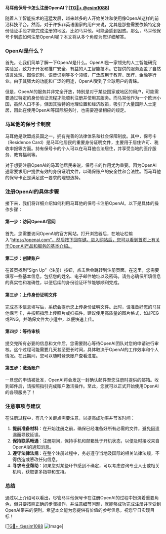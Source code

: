 **马耳他保号卡怎么注册OpenAI？[[TG💪+ @esim1088](https://t.me/s/esim1088)]**

随着人工智能技术的迅猛发展，越来越多的人开始关注和使用像OpenAI这样的前沿科技平台。然而，对于许多非英语国家的用户来说，尤其是那些需要依赖特定身份验证手段才能完成注册的地区，比如马耳他，可能会感到困惑。那么，马耳他保号卡到底如何注册OpenAI呢？本文将从多个角度为您详细解答。

### OpenAI是什么？

首先，让我们简单了解一下OpenAI是什么。OpenAI是一家领先的人工智能研究实验室，致力于开发和推广安全、有益的人工智能技术。它提供的服务涵盖了自然语言处理、图像识别、语音识别等多个领域，广泛应用于教育、医疗、金融等行业。由于其强大的功能和广泛的用途，OpenAI受到了全球用户的青睐。

但是，OpenAI的服务并非完全开放，特别是对于某些国家或地区的用户，可能需要通过特定的身份验证流程才能顺利注册并使用其服务。而马耳他作为一个欧洲小国，虽然人口不多，但因其独特的地理位置和经济政策，吸引了大量国际人士定居，因此在使用OpenAI等国际服务时，也需要遵循相应的规定。

### 马耳他的保号卡制度

马耳他是欧盟成员国之一，拥有完善的法律体系和社会保障制度。其中，保号卡（Residence Card）是马耳他居民的重要身份证明文件，主要用于居住许可、税收申报等方面。持有保号卡的个人可以在马耳他合法居住，并享受当地的医疗服务、教育福利等。

对于想要注册OpenAI的马耳他居民来说，保号卡的作用尤为重要。因为OpenAI通常要求用户提供有效的身份证明文件，以确保账户的安全性和合法性。而马耳他的保号卡正是满足这一要求的理想选择。

### 注册OpenAI的具体步骤

接下来，我们将详细介绍如何利用马耳他的保号卡注册OpenAI。以下是具体的操作步骤：

#### 第一步：访问OpenAI官网

首先，您需要访问OpenAI的官方网站。打开浏览器后，在地址栏输入“https://openai.com”，然后按下回车键。进入网站后，您可以看到首页上有关于OpenAI产品和服务的基本介绍。

#### 第二步：创建账户

在首页找到“Sign Up”（注册）按钮，点击后会跳转到注册页面。在这里，您需要填写一些基本信息，包括您的姓名、电子邮件地址以及密码。请务必确保所填信息的真实性和准确性，以便后续的身份验证环节能够顺利完成。

#### 第三步：上传身份证明文件

完成基本信息填写后，系统会提示您上传身份证明文件。此时，请准备好您的马耳他保号卡，并按照指示上传照片或扫描件。建议使用高质量的图片格式，如JPEG或PNG，并确保文件大小适中，以便快速上传。

#### 第四步：等待审核

提交完所有必要的信息和文件后，您需要耐心等待OpenAI团队对您的申请进行审核。这个过程可能需要几天甚至更长时间，具体取决于OpenAI的工作效率和个人情况。在此期间，您可以随时登录账户查看进度。

#### 第五步：激活账户

一旦您的申请被批准，OpenAI将会发送一封确认邮件至您注册时提供的邮箱。收到邮件后，请按照指引完成账户激活操作。至此，您就可以正式开始使用OpenAI的各项服务了！

### 注意事项与建议

在注册过程中，有几个关键点需要注意，以提高成功率并节省时间：

1. **提前准备材料**：在开始注册之前，确保已经准备好所有必需的文件，避免因遗漏而导致延误。
2. **保持联系畅通**：注册期间，保持手机和邮箱处于开机状态，以便及时接收来自OpenAI的通知消息。
3. **遵守法律法规**：在整个注册过程中，务必遵守当地及国际的相关法律法规，不得伪造或篡改任何信息。
4. **寻求专业帮助**：如果您对某些环节感到不确定，可以考虑咨询专业人士或相关机构，获取更多指导和支持。

### 总结

通过以上介绍可以看出，尽管马耳他保号卡在注册OpenAI的过程中扮演着重要角色，但只要按照正确的步骤操作，并注意细节问题，就能够成功完成注册并享受到OpenAI带来的便利。希望本文能为您提供有价值的参考信息，祝您早日实现目标！

[[TG💪+ @esim1088](https://t.me/s/esim1088) ![Image](https://i.postimg.cc/4NQfJmqS/Snipaste-2025-05-13-00-14-12.png)]